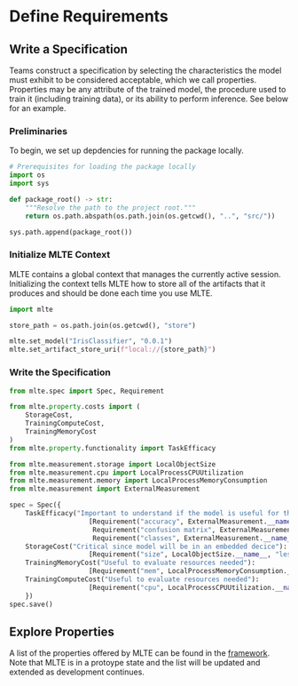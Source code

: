 # Define Requirements

## Write a Specification
Teams construct a specification by selecting the characteristics the model must exhibit to be considered acceptable, which we call properties. Properties may be any attribute of the trained model, the procedure used to train it (including training data), or its ability to perform inference. See below for an example.

### Preliminaries
To begin, we set up depdencies for running the package locally.
```python
# Prerequisites for loading the package locally
import os
import sys

def package_root() -> str:
    """Resolve the path to the project root."""
    return os.path.abspath(os.path.join(os.getcwd(), "..", "src/"))

sys.path.append(package_root())
```

### Initialize MLTE Context
MLTE contains a global context that manages the currently active session. Initializing the context tells MLTE how to store all of the artifacts that it produces and should be done each time you use MLTE.

```python
import mlte

store_path = os.path.join(os.getcwd(), "store")

mlte.set_model("IrisClassifier", "0.0.1")
mlte.set_artifact_store_uri(f"local://{store_path}")
```

### Write the Specification
```python
from mlte.spec import Spec, Requirement

from mlte.property.costs import (
    StorageCost,
    TrainingComputeCost,
    TrainingMemoryCost
)
from mlte.property.functionality import TaskEfficacy

from mlte.measurement.storage import LocalObjectSize
from mlte.measurement.cpu import LocalProcessCPUUtilization
from mlte.measurement.memory import LocalProcessMemoryConsumption
from mlte.measurement import ExternalMeasurement

spec = Spec({
    TaskEfficacy("Important to understand if the model is useful for this case"): 
                    [Requirement("accuracy", ExternalMeasurement.__name__, "greater_or_equal_to", 0.9),
                     Requirement("confusion matrix", ExternalMeasurement.__name__, "misclassification_count_less_than", 2),
                     Requirement("classes", ExternalMeasurement.__name__, "ignore", "Inspect the image.")],
    StorageCost("Critical since model will be in an embedded decice"): 
                    [Requirement("size", LocalObjectSize.__name__, "less_than", 3000)],
    TrainingMemoryCost("Useful to evaluate resources needed"): 
                    [Requirement("mem", LocalProcessMemoryConsumption.__name__, "greater_or_equal_to", 0.9)],
    TrainingComputeCost("Useful to evaluate resources needed"): 
                    [Requirement("cpu", LocalProcessCPUUtilization.__name__, "max_utilization_less_than", 5.0)]
    })
spec.save()
```

## Explore Properties
A list of the properties offered by MLTE can be found in the [framework](https://github.com/mlte-team/mlte-framework). Note that MLTE is in a protoype state and the list will be updated and extended as development continues.